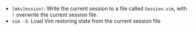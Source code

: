 - `[mks]ession!`: Write the current session to a file called `Session.vim`, with `!` overwrite the current session file.
- `vim -S`: Load Vim restoring state from the current session file 
